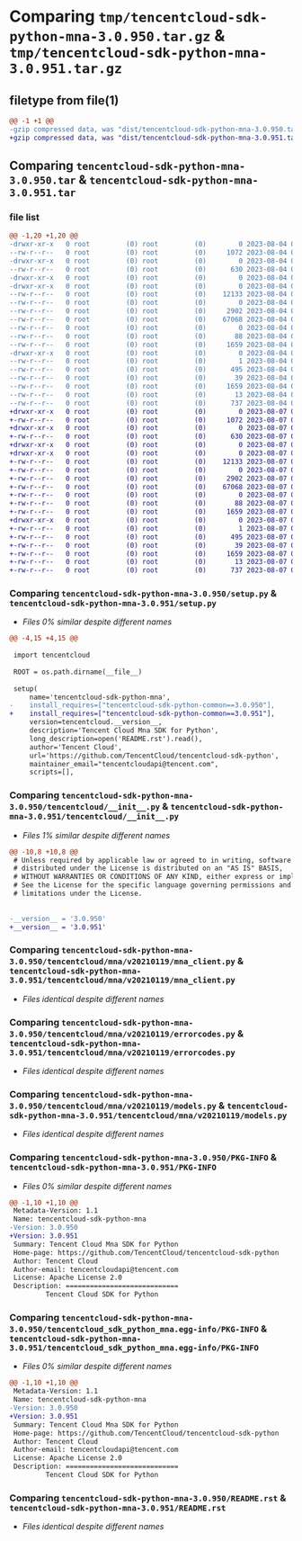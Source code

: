 # Comparing `tmp/tencentcloud-sdk-python-mna-3.0.950.tar.gz` & `tmp/tencentcloud-sdk-python-mna-3.0.951.tar.gz`

## filetype from file(1)

```diff
@@ -1 +1 @@
-gzip compressed data, was "dist/tencentcloud-sdk-python-mna-3.0.950.tar", last modified: Fri Aug  4 00:30:41 2023, max compression
+gzip compressed data, was "dist/tencentcloud-sdk-python-mna-3.0.951.tar", last modified: Mon Aug  7 00:30:27 2023, max compression
```

## Comparing `tencentcloud-sdk-python-mna-3.0.950.tar` & `tencentcloud-sdk-python-mna-3.0.951.tar`

### file list

```diff
@@ -1,20 +1,20 @@
-drwxr-xr-x   0 root         (0) root         (0)        0 2023-08-04 00:30:41.000000 tencentcloud-sdk-python-mna-3.0.950/
--rw-r--r--   0 root         (0) root         (0)     1072 2023-08-04 00:30:40.000000 tencentcloud-sdk-python-mna-3.0.950/setup.py
-drwxr-xr-x   0 root         (0) root         (0)        0 2023-08-04 00:30:41.000000 tencentcloud-sdk-python-mna-3.0.950/tencentcloud/
--rw-r--r--   0 root         (0) root         (0)      630 2023-08-04 00:30:41.000000 tencentcloud-sdk-python-mna-3.0.950/tencentcloud/__init__.py
-drwxr-xr-x   0 root         (0) root         (0)        0 2023-08-04 00:30:41.000000 tencentcloud-sdk-python-mna-3.0.950/tencentcloud/mna/
-drwxr-xr-x   0 root         (0) root         (0)        0 2023-08-04 00:30:41.000000 tencentcloud-sdk-python-mna-3.0.950/tencentcloud/mna/v20210119/
--rw-r--r--   0 root         (0) root         (0)    12133 2023-08-04 00:30:41.000000 tencentcloud-sdk-python-mna-3.0.950/tencentcloud/mna/v20210119/mna_client.py
--rw-r--r--   0 root         (0) root         (0)        0 2023-08-04 00:30:41.000000 tencentcloud-sdk-python-mna-3.0.950/tencentcloud/mna/v20210119/__init__.py
--rw-r--r--   0 root         (0) root         (0)     2902 2023-08-04 00:30:41.000000 tencentcloud-sdk-python-mna-3.0.950/tencentcloud/mna/v20210119/errorcodes.py
--rw-r--r--   0 root         (0) root         (0)    67068 2023-08-04 00:30:41.000000 tencentcloud-sdk-python-mna-3.0.950/tencentcloud/mna/v20210119/models.py
--rw-r--r--   0 root         (0) root         (0)        0 2023-08-04 00:30:41.000000 tencentcloud-sdk-python-mna-3.0.950/tencentcloud/mna/__init__.py
--rw-r--r--   0 root         (0) root         (0)       88 2023-08-04 00:30:41.000000 tencentcloud-sdk-python-mna-3.0.950/setup.cfg
--rw-r--r--   0 root         (0) root         (0)     1659 2023-08-04 00:30:41.000000 tencentcloud-sdk-python-mna-3.0.950/PKG-INFO
-drwxr-xr-x   0 root         (0) root         (0)        0 2023-08-04 00:30:41.000000 tencentcloud-sdk-python-mna-3.0.950/tencentcloud_sdk_python_mna.egg-info/
--rw-r--r--   0 root         (0) root         (0)        1 2023-08-04 00:30:41.000000 tencentcloud-sdk-python-mna-3.0.950/tencentcloud_sdk_python_mna.egg-info/dependency_links.txt
--rw-r--r--   0 root         (0) root         (0)      495 2023-08-04 00:30:41.000000 tencentcloud-sdk-python-mna-3.0.950/tencentcloud_sdk_python_mna.egg-info/SOURCES.txt
--rw-r--r--   0 root         (0) root         (0)       39 2023-08-04 00:30:41.000000 tencentcloud-sdk-python-mna-3.0.950/tencentcloud_sdk_python_mna.egg-info/requires.txt
--rw-r--r--   0 root         (0) root         (0)     1659 2023-08-04 00:30:41.000000 tencentcloud-sdk-python-mna-3.0.950/tencentcloud_sdk_python_mna.egg-info/PKG-INFO
--rw-r--r--   0 root         (0) root         (0)       13 2023-08-04 00:30:41.000000 tencentcloud-sdk-python-mna-3.0.950/tencentcloud_sdk_python_mna.egg-info/top_level.txt
--rw-r--r--   0 root         (0) root         (0)      737 2023-08-04 00:30:41.000000 tencentcloud-sdk-python-mna-3.0.950/README.rst
+drwxr-xr-x   0 root         (0) root         (0)        0 2023-08-07 00:30:27.000000 tencentcloud-sdk-python-mna-3.0.951/
+-rw-r--r--   0 root         (0) root         (0)     1072 2023-08-07 00:30:27.000000 tencentcloud-sdk-python-mna-3.0.951/setup.py
+drwxr-xr-x   0 root         (0) root         (0)        0 2023-08-07 00:30:27.000000 tencentcloud-sdk-python-mna-3.0.951/tencentcloud/
+-rw-r--r--   0 root         (0) root         (0)      630 2023-08-07 00:30:27.000000 tencentcloud-sdk-python-mna-3.0.951/tencentcloud/__init__.py
+drwxr-xr-x   0 root         (0) root         (0)        0 2023-08-07 00:30:27.000000 tencentcloud-sdk-python-mna-3.0.951/tencentcloud/mna/
+drwxr-xr-x   0 root         (0) root         (0)        0 2023-08-07 00:30:27.000000 tencentcloud-sdk-python-mna-3.0.951/tencentcloud/mna/v20210119/
+-rw-r--r--   0 root         (0) root         (0)    12133 2023-08-07 00:30:27.000000 tencentcloud-sdk-python-mna-3.0.951/tencentcloud/mna/v20210119/mna_client.py
+-rw-r--r--   0 root         (0) root         (0)        0 2023-08-07 00:30:27.000000 tencentcloud-sdk-python-mna-3.0.951/tencentcloud/mna/v20210119/__init__.py
+-rw-r--r--   0 root         (0) root         (0)     2902 2023-08-07 00:30:27.000000 tencentcloud-sdk-python-mna-3.0.951/tencentcloud/mna/v20210119/errorcodes.py
+-rw-r--r--   0 root         (0) root         (0)    67068 2023-08-07 00:30:27.000000 tencentcloud-sdk-python-mna-3.0.951/tencentcloud/mna/v20210119/models.py
+-rw-r--r--   0 root         (0) root         (0)        0 2023-08-07 00:30:27.000000 tencentcloud-sdk-python-mna-3.0.951/tencentcloud/mna/__init__.py
+-rw-r--r--   0 root         (0) root         (0)       88 2023-08-07 00:30:27.000000 tencentcloud-sdk-python-mna-3.0.951/setup.cfg
+-rw-r--r--   0 root         (0) root         (0)     1659 2023-08-07 00:30:27.000000 tencentcloud-sdk-python-mna-3.0.951/PKG-INFO
+drwxr-xr-x   0 root         (0) root         (0)        0 2023-08-07 00:30:27.000000 tencentcloud-sdk-python-mna-3.0.951/tencentcloud_sdk_python_mna.egg-info/
+-rw-r--r--   0 root         (0) root         (0)        1 2023-08-07 00:30:27.000000 tencentcloud-sdk-python-mna-3.0.951/tencentcloud_sdk_python_mna.egg-info/dependency_links.txt
+-rw-r--r--   0 root         (0) root         (0)      495 2023-08-07 00:30:27.000000 tencentcloud-sdk-python-mna-3.0.951/tencentcloud_sdk_python_mna.egg-info/SOURCES.txt
+-rw-r--r--   0 root         (0) root         (0)       39 2023-08-07 00:30:27.000000 tencentcloud-sdk-python-mna-3.0.951/tencentcloud_sdk_python_mna.egg-info/requires.txt
+-rw-r--r--   0 root         (0) root         (0)     1659 2023-08-07 00:30:27.000000 tencentcloud-sdk-python-mna-3.0.951/tencentcloud_sdk_python_mna.egg-info/PKG-INFO
+-rw-r--r--   0 root         (0) root         (0)       13 2023-08-07 00:30:27.000000 tencentcloud-sdk-python-mna-3.0.951/tencentcloud_sdk_python_mna.egg-info/top_level.txt
+-rw-r--r--   0 root         (0) root         (0)      737 2023-08-07 00:30:27.000000 tencentcloud-sdk-python-mna-3.0.951/README.rst
```

### Comparing `tencentcloud-sdk-python-mna-3.0.950/setup.py` & `tencentcloud-sdk-python-mna-3.0.951/setup.py`

 * *Files 0% similar despite different names*

```diff
@@ -4,15 +4,15 @@
 
 import tencentcloud
 
 ROOT = os.path.dirname(__file__)
 
 setup(
     name='tencentcloud-sdk-python-mna',
-    install_requires=["tencentcloud-sdk-python-common==3.0.950"],
+    install_requires=["tencentcloud-sdk-python-common==3.0.951"],
     version=tencentcloud.__version__,
     description='Tencent Cloud Mna SDK for Python',
     long_description=open('README.rst').read(),
     author='Tencent Cloud',
     url='https://github.com/TencentCloud/tencentcloud-sdk-python',
     maintainer_email="tencentcloudapi@tencent.com",
     scripts=[],
```

### Comparing `tencentcloud-sdk-python-mna-3.0.950/tencentcloud/__init__.py` & `tencentcloud-sdk-python-mna-3.0.951/tencentcloud/__init__.py`

 * *Files 1% similar despite different names*

```diff
@@ -10,8 +10,8 @@
 # Unless required by applicable law or agreed to in writing, software
 # distributed under the License is distributed on an "AS IS" BASIS,
 # WITHOUT WARRANTIES OR CONDITIONS OF ANY KIND, either express or implied.
 # See the License for the specific language governing permissions and
 # limitations under the License.
 
 
-__version__ = '3.0.950'
+__version__ = '3.0.951'
```

### Comparing `tencentcloud-sdk-python-mna-3.0.950/tencentcloud/mna/v20210119/mna_client.py` & `tencentcloud-sdk-python-mna-3.0.951/tencentcloud/mna/v20210119/mna_client.py`

 * *Files identical despite different names*

### Comparing `tencentcloud-sdk-python-mna-3.0.950/tencentcloud/mna/v20210119/errorcodes.py` & `tencentcloud-sdk-python-mna-3.0.951/tencentcloud/mna/v20210119/errorcodes.py`

 * *Files identical despite different names*

### Comparing `tencentcloud-sdk-python-mna-3.0.950/tencentcloud/mna/v20210119/models.py` & `tencentcloud-sdk-python-mna-3.0.951/tencentcloud/mna/v20210119/models.py`

 * *Files identical despite different names*

### Comparing `tencentcloud-sdk-python-mna-3.0.950/PKG-INFO` & `tencentcloud-sdk-python-mna-3.0.951/PKG-INFO`

 * *Files 0% similar despite different names*

```diff
@@ -1,10 +1,10 @@
 Metadata-Version: 1.1
 Name: tencentcloud-sdk-python-mna
-Version: 3.0.950
+Version: 3.0.951
 Summary: Tencent Cloud Mna SDK for Python
 Home-page: https://github.com/TencentCloud/tencentcloud-sdk-python
 Author: Tencent Cloud
 Author-email: tencentcloudapi@tencent.com
 License: Apache License 2.0
 Description: ============================
         Tencent Cloud SDK for Python
```

### Comparing `tencentcloud-sdk-python-mna-3.0.950/tencentcloud_sdk_python_mna.egg-info/PKG-INFO` & `tencentcloud-sdk-python-mna-3.0.951/tencentcloud_sdk_python_mna.egg-info/PKG-INFO`

 * *Files 0% similar despite different names*

```diff
@@ -1,10 +1,10 @@
 Metadata-Version: 1.1
 Name: tencentcloud-sdk-python-mna
-Version: 3.0.950
+Version: 3.0.951
 Summary: Tencent Cloud Mna SDK for Python
 Home-page: https://github.com/TencentCloud/tencentcloud-sdk-python
 Author: Tencent Cloud
 Author-email: tencentcloudapi@tencent.com
 License: Apache License 2.0
 Description: ============================
         Tencent Cloud SDK for Python
```

### Comparing `tencentcloud-sdk-python-mna-3.0.950/README.rst` & `tencentcloud-sdk-python-mna-3.0.951/README.rst`

 * *Files identical despite different names*

